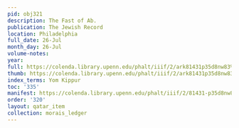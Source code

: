 ```yaml
---
pid: obj321
description: The Fast of Ab.
publication: The Jewish Record
location: Philadelphia
full_date: 26-Jul
month_day: 26-Jul
volume-notes:
year:
full: https://colenda.library.upenn.edu/phalt/iiif/2/ark81431p35d8nw83%2FSHA256E-s7023983--a7b349f0bd50d0126aebfdcc3861ec9ba18e73ac45315d4d4e2f469de08c7184.jpeg/full/3500,/0/default.jpg
thumb: https://colenda.library.upenn.edu/phalt/iiif/2/ark81431p35d8nw83%2FSHA256E-s7023983--a7b349f0bd50d0126aebfdcc3861ec9ba18e73ac45315d4d4e2f469de08c7184.jpeg/full/!200,200/0/default.jpg
index_terms: Yom Kippur
toc: '335'
manifest: https://colenda.library.upenn.edu/phalt/iiif/2/81431-p35d8nw83/manifest
order: '320'
layout: qatar_item
collection: morais_ledger
---
```

